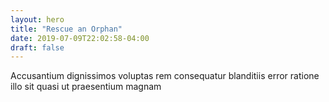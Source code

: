 ```yaml
---
layout: hero
title: "Rescue an Orphan"
date: 2019-07-09T22:02:58-04:00
draft: false
---
```

Accusantium dignissimos voluptas rem consequatur blanditiis error ratione illo sit quasi ut praesentium magnam